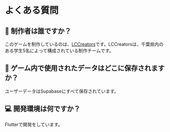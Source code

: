 # よくある質問

## 👥 制作者は誰ですか？

このゲームを制作しているのは、[LCCreators](https://www.lccs.ml)です。LCCreatorsは、千葉県内のある学生5名によって構成されている制作チームです。

## 💾 ゲーム内で使用されたデータはどこに保存されますか？

ユーザーデータはSupabaseにすべて保存されています。

## 💻 開発環境は何ですか？

Flutterで開発をしています。

